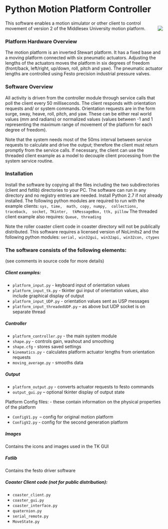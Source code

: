 # Python Motion Platform Controller
This software enables a motion simulator or other client to control movement of version 2 of the Middlesex University motion platform.
<img align="right" src="https://github.com/michaelmargolis/MDXeMotionV2/tree/master/docs/Chair-at-New-Scientis_small.png">

### Platform Hardware Overview
The motion platform is an inverted Stewart platform. It has a fixed base and a moving platform connected with six pneumatic actuators. Adjusting the lengths of the actuators moves the platform in six degrees of freedom (front/back, left/right, up/down, roll, pitch and yaw).
The pneumatic actuator lengths are controlled using Festo precision industrial pressure valves.

### Software Overview
All activity is driven from the controller module through service calls that poll the client every 50 milliseconds. The client responds with orientation requests and/ or system commands. Orientation requests are in the form surge, sway, heave, roll, pitch, and yaw. These can be either real world values (mm and radians) or normalized values (values between -1 and 1 representing the maximum range of movement of the platform for each degree of freedom).  

Note that the system needs most of the 50ms interval between service requests to calculate and drive the output; therefore the client must return promptly from the service calls. If necessary, the client can use the threaded client example as a model to decouple client processing from the system service routine.

### Installation
Install the software by copying all the files including the two subdirectories (client and fstlib) directories to your PC.  The software can run in any directory and no registry entries are needed. Install Python 2.7 if not already installed.
The following python modules are required to run with the example clients:
  `sys, time,  math, copy, numpy,  collections, traceback,  socket, TKinter,  tkMessageBox, ttk, pillow`
The threaded client example also requires:
  `Queue, threading`

Note the roller coaster client code in coaster directory will not be publically distributed. This software requires a licensed version of NoLimits2 and the following python modules:
  `serial, win32gui, win32api, win32con, ctypes`

 ### The software consists of the following elements:
 (see comments in source code for more details)
##### Client examples:
+ `platform_input.py`  - keyboard input of orientation values
+ `platform_input_tk.py`  - tkinter gui input of orientation values, also include graphical display of output 
+ `platform_input_UDP.py`  - orientation values sent as USP messages
+ `platform_input_threadedUDP.py` – as above but UDP socket is on separate thread 

##### Controller
+ `platform_controller.py` - the main system module
+ `shape.py` - controls gain, washout and smoothing
+ `shape.cfg` - stores saved settings
+ `kinematics.py` - calculates platform actuator lengths from orientation requests
+ `moving_average.py` - smooths data

##### Output
+  `platform_output.py` - converts actuator requests to festo commands
+  `output_gui.py` – optional  tkinter display of output state

 Platform  Config files: - these contain information on the physical properties of the  platform   
+  `ConfigV1.py `– config for original motion platform
+  `ConfigV2.py` - config for the second generation platform

##### Images
Contains the icons and images used in the TK GUI

##### Fstlib
Contains the festo driver software

##### Coaster Client code (not for public distribution):
+ `coaster_client.py`
+ `coaster_gui.py`
+ `coaster_interface.py`
+ `quaternion.py`
+ `serial_remote.py`
+ `MoveState.py`
